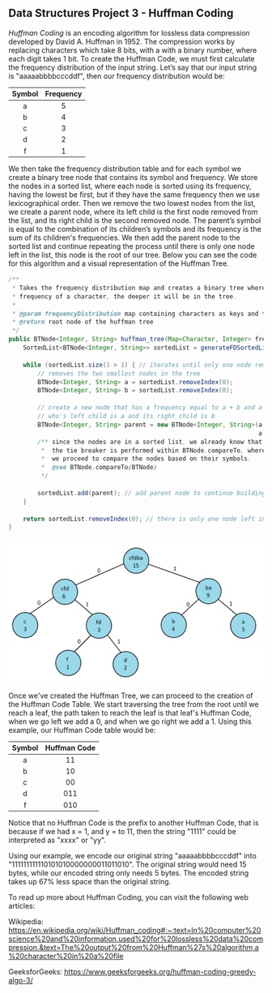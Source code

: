 ## Data Structures Project 3 - Huffman Coding

*Huffman Coding* is an encoding algorithm for lossless data compression developed by
David A. Huffman in 1952. The compression works by replacing characters which take 8 bits,
with a with a binary number, where each digit takes 1 bit. To create the Huffman Code,
we must first calculate the frequency distribution of the input string. Let’s say that our input
string is "aaaaabbbbcccddf", then our frequency distribution would be:

| Symbol | Frequency |
|:------:|:---------:|
|   a    |     5     |
|   b    |     4     |
|   c    |     3     |
|   d    |     2     |
|   f    |     1     |

We then take the frequency distribution table and for each symbol we create a binary tree node
that contains its symbol and frequency. We store the nodes in a sorted list, where each node is sorted
using its frequency, having the lowest be first, but if they have the same frequency then we use 
lexicographical order. Then we remove the two lowest nodes from the list, we create a parent node,
where its left child is the first node removed from the list, and its right child is the second removed 
node. The parent’s symbol is equal to the combination of its children’s symbols and its frequency
is the sum of its children's frequencies. We then add the parent node to the sorted list and continue 
repeating the process until there is only one node left in the list, this node is the root of our tree.
Below you can see the code for this algorithm and a visual representation of the Huffman Tree.

```java
/**
 * Takes the frequency distribution map and creates a binary tree where the lower the 
 * frequency of a character, the deeper it will be in the tree. 
 * 
 * @param frequencyDistribution map containing characters as keys and their frequencies as values
 * @return root node of the huffman tree
 */
public BTNode<Integer, String> huffman_tree(Map<Character, Integer> frequencyDistribution) {
	SortedList<BTNode<Integer, String>> sortedList = generateFDSortedList(frequencyDistribution);
	
	while (sortedList.size() > 1) { // iterates until only one node remains in the list, this will be our root node
		// removes the two smallest nodes in the tree
		BTNode<Integer, String> a = sortedList.removeIndex(0); 
		BTNode<Integer, String> b = sortedList.removeIndex(0);
		
		// create a new node that has a frequency equal to a + b and a symbol equal to a + b
		// who's left child is a and its right child is b
		BTNode<Integer, String> parent = new BTNode<Integer, String>(a.getFrequency() + b.getFrequency(),
				                                                     a.getSymbol() + b.getSymbol(), a, b);
		/** since the nodes are in a sorted list, we already know that a.frequency <= b.frequency
		 *	the tie breaker is performed within BTNode.compareTo, where if two nodes have the same frequency
		 *	we proceed to compare the nodes based on their symbols.
		 *	@see BTNode.compareTo(BTNode)
		 */
		
		sortedList.add(parent); // add parent node to continue building tree
	}
	
	return sortedList.removeIndex(0); // there is only one node left in our list, this is the root node of the tree
}
```

<img src="ReadMeImages/tree.png" width="600"> 

Once we've created the Huffman Tree, we can proceed to the creation of the Huffman Code Table. We start
traversing the tree from the root until we reach a leaf, the path taken to reach the leaf is that leaf's 
Huffman Code, when we go left we add a 0, and when we go right we add a 1. Using this example, our Huffman
Code table would be:

| Symbol | Huffman Code |
|:------:|:------------:|
|   a    |       11     |
|   b    |       10     |
|   c    |       00     |
|   d    |      011     |
|   f    |      010     |

Notice that no Huffman Code is the prefix to another Huffman Code, that is because if
we had x = 1, and y = to 11, then the string "1111" could be interpreted as "xxxx" or "yy".

Using our example, we encode our original string "aaaaabbbbcccddf" into "111111111110101010000000011011010".
The original string would need 15 bytes, while our encoded string only needs 5 bytes. The encoded
string takes up 67% less space than the original string. 

To read up more about Huffman Coding, you can visit the following web articles:

Wikipedia: https://en.wikipedia.org/wiki/Huffman_coding#:~:text=In%20computer%20science%20and%20information,used%20for%20lossless%20data%20compression.&text=The%20output%20from%20Huffman%27s%20algorithm,a%20character%20in%20a%20file

GeeksforGeeks: https://www.geeksforgeeks.org/huffman-coding-greedy-algo-3/

